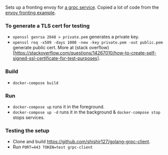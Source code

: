 Sets up a fronting envoy for [a grpc service](https://github.com/shishir127/golang-grpc-server). Copied a lot of code from the [envoy fronting example](https://github.com/envoyproxy/envoy/tree/master/examples/front-proxy).

### To generate a TLS cert for testing
* `openssl genrsa 2048 > private.pem` generates a private key.
* `openssl req -x509 -days 1000 -new -key private.pem -out public.pem` generate public cert.
More at (stack overflow)[https://stackoverflow.com/questions/14267010/how-to-create-self-signed-ssl-certificate-for-test-purposes].

### Build
* `docker-compose build`

### Run
* `docker-compose up` runs it in the foreground.
* `docker-compose up -d` runs it in the background & `docker-compose stop` stops services.

### Testing the setup
* Clone and build https://github.com/shishir127/golang-grpc-client.
* Run `PORT=443 TOKEN=test grpc-client`
